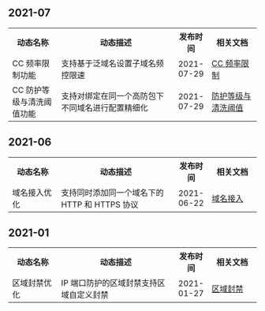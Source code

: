 
## 2021-07
<table>
<tr><th width=20%>动态名称</th><th width=48%>动态描述</th><th width=12%>发布时间</th><th width=20%>相关文档</th></tr>
<tr><td>CC 频率限制功能</td><td>支持基于泛域名设置子域名频控限速</td><td>2021-07-29</td><td><a href="https://cloud.tencent.com/document/product/1014/44103">CC 频率限制</a>
<tr><td>CC 防护等级与清洗阈值功能</td><td>支持对绑定在同一个高防包下不同域名进行配置精细化	</td><td>2021-07-29</td><td><a href="https://cloud.tencent.com/document/product/1014/44101">防护等级与清洗阈值</a>
</table>

## 2021-06
<table>
<tr><th width=20%>动态名称</th><th width=48%>动态描述</th><th width=12%>发布时间</th><th width=20%>相关文档</th></tr>
<tr><td>域名接入优化</td><td>支持同时添加同一个域名下的 HTTP 和 HTTPS 协议	</td><td>2021-06-22</td><td><a href="https://cloud.tencent.com/document/product/1014/44106">域名接入</a>
</table>

## 2021-01
<table>
<tr><th width=20%>动态名称</th><th width=48%>动态描述</th><th width=12%>发布时间</th><th width=20%>相关文档</th></tr>
<tr><td>区域封禁优化	</td><td>IP 端口防护的区域封禁支持区域自定义封禁</td><td>2021-01-27</td><td><a href="https://cloud.tencent.com/document/product/1014/57276">区域封禁</a>
</table>
